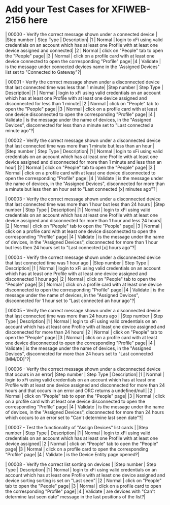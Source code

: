 # Add your Test Cases for XFIWEB-2156 here

| 00000 - Verify the correct message shown under a connected device |
|Step number | Step Type | Description|
|1           | Normal    | login to xFi using valid credentials on an account which has at least one Profile with at least one device assigned and connected|
|2           | Normal    | click on "People" tab to open the "People" page|
|3           | Normal    | click on a profile card with at least one device connected to open the corresponding "Profile" page|
|4           | Validate  | is the message under connected devices name in the "Assigned Devices" list set to "Connected to Gateway"?|



| 00001 - Verify the correct message shown under a disconnected device that last connected time was less than 1 minute|
|Step number | Step Type | Description|
|1           | Normal    | login to xFi using valid credentials on an account which has at least one Profile with at least one device assigned and disconnected for less than 1 minute|
|2           | Normal    | click on "People" tab to open the "People" page|
|3           | Normal    | click on a profile card with at least one device disconnected to open the corresponding "Profile" page|
|4           | Validate  | is the message under the name of devices, in the "Assigned Devices", disconnected for less than a minute set to "Last connected a minute ago"?|



| 00002 - Verify the correct message shown under a disconnected device that last connected time was more than 1 minute but less than an hour |
|Step number | Step Type | Description|
|1           | Normal    | login to xFi using valid credentials on an account which has at least one Profile with at least one device assigned and disconnected for more than 1 minute and less than an hour|
|2           | Normal    | click on "People" tab to open the "People" page|
|3           | Normal    | click on a profile card with at least one device disconnected to open the corresponding "Profile" page|
|4           | Validate  | is the message under the name of devices, in the "Assigned Devices", disconnected for more than a minute but less then an hour set to "Last connected [x] minutes ago"?|



| 00003 - Verify the correct message shown under a disconnected device that last connected time was more than 1 hour but less than 24 hours |
|Step number | Step Type | Description|
|1           | Normal    | login to xFi using valid credentials on an account which has at least one Profile with at least one device assigned and disconnected for more than 1 hour and less 24 hours|
|2           | Normal    | click on "People" tab to open the "People" page|
|3           | Normal    | click on a profile card with at least one device disconnected to open the corresponding "Profile" page|
|4           | Validate  | is the message under the name of devices, in the "Assigned Devices", disconnected for more than 1 hour but less then 24 hours set to "Last connected [x] hours ago"?|



| 00004 - Verify the correct message shown under a disconnected device that last connected time was 1 hour ago |
|Step number | Step Type | Description|
|1           | Normal    | login to xFi using valid credentials on an account which has at least one Profile with at least one device assigned and disconnected 1 hour ago|
|2           | Normal    | click on "People" tab to open the "People" page|
|3           | Normal    | click on a profile card with at least one device disconnected to open the corresponding "Profile" page|
|4           | Validate  | is the message under the name of devices, in the "Assigned Devices", disconnected for 1 hour set to "Last connected an hour ago"?|



| 00005 - Verify the correct message shown under a disconnected device that last connected time was more than 24 hours ago |
|Step number | Step Type | Description|
|1           | Normal    | login to xFi using valid credentials on an account which has at least one Profile with at least one device assigned and disconnected for more than 24 hours|
|2           | Normal    | click on "People" tab to open the "People" page|
|3           | Normal    | click on a profile card with at least one device disconnected to open the corresponding "Profile" page|
|4           | Validate  | is the message under the name of devices, in the "Assigned Devices", disconnected for more than 24 hours set to "Last connected [MM/DD]"?|



| 00006 - Verify the correct message shown under a disconnected device that occurs in an error|
|Step number | Step Type | Description|
|1           | Normal    | login to xFi using valid credentials on an account which has at least one Profile with at least one device assigned and disconnected for more than 24 hours and that occurs in an error and ORC returns a undefined/null|
|2           | Normal    | click on "People" tab to open the "People" page|
|3           | Normal    | click on a profile card with at least one device disconnected to open the corresponding "Profile" page|
|4           | Validate  | is the message under the name of devices, in the "Assigned Devices", disconnected for more than 24 hours which occurs to an error set to "Can't determine last seen date"?|



| 00007 - Test the functionality of "Assign Devices" list cards |
|Step number | Step Type | Description|
|1           | Normal    | login to xFi using valid credentials on an account which has at least one Profile with at least one device assigned|
|2           | Normal    | click on "People" tab to open the "People" page|
|3           | Normal    | click on a profile card to open the corresponding "Profile" page|
|4           | Validate  | is the Device Entity page opened?|



| 00008 - Verify the correct list sorting on devices |
|Step number | Step Type | Description|
|1           | Normal    | login to xFi using valid credentials on an account which has at least one Profile with at least one device assigned and device sorting sorting is set on "Last seen"|
|2           | Normal    | click on "People" tab to open the "People" page|
|3           | Normal    | click on a profile card to open the corresponding "Profile" page|
|4           | Validate  | are devices with "Can't determine last seen date" message in the last positions of the list?|


